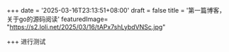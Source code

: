 +++
date = '2025-03-16T23:13:51+08:00'
draft = false
title = '第一篇博客，关于go的源码阅读'
featuredImage= "https://s2.loli.net/2025/03/16/tAPx7shLybdVNSc.jpg"

+++
进行测试
